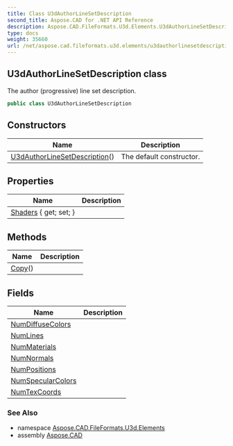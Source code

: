 ```yaml
---
title: Class U3dAuthorLineSetDescription
second_title: Aspose.CAD for .NET API Reference
description: Aspose.CAD.FileFormats.U3d.Elements.U3dAuthorLineSetDescription class. The author progressive line set description
type: docs
weight: 35660
url: /net/aspose.cad.fileformats.u3d.elements/u3dauthorlinesetdescription/
---
```

## U3dAuthorLineSetDescription class

The author (progressive) line set description.

```csharp
public class U3dAuthorLineSetDescription
```

## Constructors

| Name | Description |
| --- | --- |
| [U3dAuthorLineSetDescription](u3dauthorlinesetdescription/)() | The default constructor. |

## Properties

| Name | Description |
| --- | --- |
| [Shaders](../../aspose.cad.fileformats.u3d.elements/u3dauthorlinesetdescription/shaders/) { get; set; } |  |

## Methods

| Name | Description |
| --- | --- |
| [Copy](../../aspose.cad.fileformats.u3d.elements/u3dauthorlinesetdescription/copy/)() |  |

## Fields

| Name | Description |
| --- | --- |
| [NumDiffuseColors](../../aspose.cad.fileformats.u3d.elements/u3dauthorlinesetdescription/numdiffusecolors/) |  |
| [NumLines](../../aspose.cad.fileformats.u3d.elements/u3dauthorlinesetdescription/numlines/) |  |
| [NumMaterials](../../aspose.cad.fileformats.u3d.elements/u3dauthorlinesetdescription/nummaterials/) |  |
| [NumNormals](../../aspose.cad.fileformats.u3d.elements/u3dauthorlinesetdescription/numnormals/) |  |
| [NumPositions](../../aspose.cad.fileformats.u3d.elements/u3dauthorlinesetdescription/numpositions/) |  |
| [NumSpecularColors](../../aspose.cad.fileformats.u3d.elements/u3dauthorlinesetdescription/numspecularcolors/) |  |
| [NumTexCoords](../../aspose.cad.fileformats.u3d.elements/u3dauthorlinesetdescription/numtexcoords/) |  |

### See Also

* namespace [Aspose.CAD.FileFormats.U3d.Elements](../../aspose.cad.fileformats.u3d.elements/)
* assembly [Aspose.CAD](../../)


